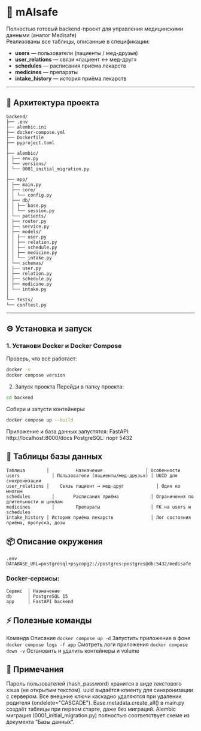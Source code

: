 # 💊 mAIsafe

Полностью готовый backend-проект для управления медицинскими данными (аналог Medisafe)  
Реализованы все таблицы, описанные в спецификации:

- **users** — пользователи (пациенты / мед-друзья)  
- **user_relations** — связи «пациент ↔ мед-друг»  
- **schedules** — расписания приёма лекарств  
- **medicines** — препараты  
- **intake_history** — история приёма лекарств  

---

## 🧩 Архитектура проекта
```
backend/
├── .env
├── alembic.ini
├── docker-compose.yml
├── Dockerfile
├── pyproject.toml
│
├── alembic/
│ ├── env.py
│ └── versions/
│ └── 0001_initial_migration.py
│
├── app/
│ ├── main.py
│ ├── core/
│ │ └── config.py
│ ├── db/
│ │ ├── base.py
│ │ └── session.py
│ └── patients/
│ ├── router.py
│ ├── service.py
│ ├── models/
│ │ ├── user.py
│ │ ├── relation.py
│ │ ├── schedule.py
│ │ ├── medicine.py
│ │ └── intake.py
│ └── schemas/
│ ├── user.py
│ ├── relation.py
│ ├── schedule.py
│ ├── medicine.py
│ └── intake.py
│
└── tests/
└── conftest.py
```
---

## ⚙️ Установка и запуск

### 1. Установи Docker и Docker Compose

Проверь, что всё работает:
```bash
docker -v
docker compose version
```
2. Запуск проекта
Перейди в папку проекта:
```bash
cd backend
```
Собери и запусти контейнеры:
```bash
docker compose up --build
```
Приложение и база данных запустятся:
FastAPI: http://localhost:8000/docs
PostgreSQL: порт 5432

## 🧱 Таблицы базы данных
```
Таблица	       │          Назначение                │ Особенности
users	         │ Пользователи (пациенты/мед-друзья) │	UUID для синхронизации
user_relations │	Связь пациент ↔ мед-друг	        │ Один ко многим
schedules	     │       Расписания приёма	          │ Ограничения по длительности и циклам
medicines	     │        Препараты	                  │ FK на users и schedules
intake_history │ История приёма лекарств	          │ Лог состояния приёма, пропуска, дозы
```
## 📦 Описание окружения
```
.env
DATABASE_URL=postgresql+psycopg2://postgres:postgres@db:5432/medisafe
```
### Docker-сервисы:
```
Сервис	│ Назначение
db	    │ PostgreSQL 15
app	    │ FastAPI backend
```
## ⚡ Полезные команды
Команда	Описание
```docker compose up -d```	Запустить приложение в фоне
```docker compose logs -f app```	Смотреть логи приложения
```docker compose down -v```	Остановить и удалить контейнеры и volume
## 🧠 Примечания
Пароль пользователей (hash_password) хранится в виде текстового хэша (не открытым текстом).
uuid выдаётся клиенту для синхронизации с сервером.
Все внешние ключи каскадно удаляются при удалении родителя (ondelete="CASCADE").
Base.metadata.create_all() в main.py создаёт таблицы при первом старте, даже без миграций.
Alembic миграция (0001_initial_migration.py) полностью соответствует схеме из документа “Базы данных”.
